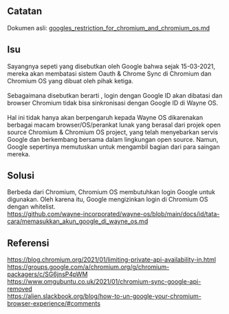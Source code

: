 ## Catatan
Dokumen asli: [googles_restriction_for_chromium_and_chromium_os.md](https://github.com/wayne-incorporated/wayne-os/blob/main/docs/en/business/googles_restriction_for_chromium_and_chromium_os.md)

## Isu
Sayangnya sepeti yang disebutkan oleh Google bahwa sejak 15-03-2021, mereka akan membatasi sistem Oauth & Chrome Sync di Chromium dan Chromium OS yang dibuat oleh pihak ketiga.
<br>
<br>
Sebagaimana disebutkan berarti , login dengan Google ID akan dibatasi dan browser Chromium tidak bisa sinkronisasi dengan Google ID di Wayne OS.
<br>
<br>
Hal ini tidak hanya akan berpengaruh kepada Wayne OS dikarenakan berbagai macam browser/OS/perankat lunak yang berasal dari projek open source Chromium & Chromium OS project, yang telah menyebarkan servis Google dan berkembang bersama dalam lingkungan open source. Namun, Google sepertinya memutuskan untuk mengambil bagian dari para saingan mereka.

## Solusi
Berbeda dari Chromium, Chromium OS membutuhkan login Google untuk digunakan. Oleh karena itu, Google mengizinkan login di Chromium OS dengan whitelist.
<br>https://github.com/wayne-incorporated/wayne-os/blob/main/docs/id/tata-cara/memasukkan_akun_google_di_wayne_os.md

## Referensi
https://blog.chromium.org/2021/01/limiting-private-api-availability-in.html
<br>
https://groups.google.com/a/chromium.org/g/chromium-packagers/c/SG6jnsP4pWM
<br>
https://www.omgubuntu.co.uk/2021/01/chromium-sync-google-api-removed
<br>
https://alien.slackbook.org/blog/how-to-un-google-your-chromium-browser-experience/#comments
